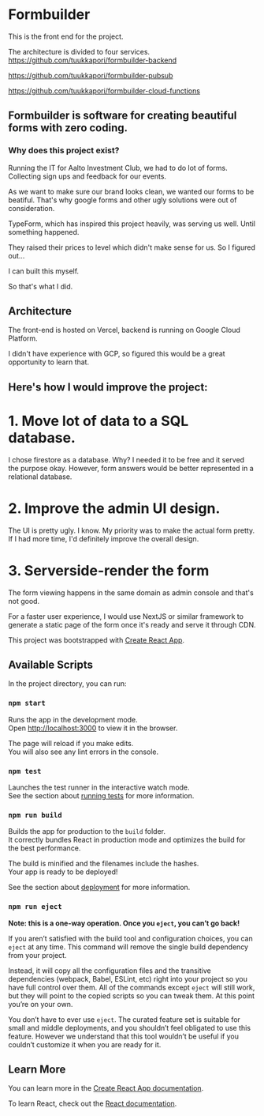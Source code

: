 # Formbuilder

This is the front end for the project.

The architecture is divided to four services.
https://github.com/tuukkapori/formbuilder-backend

https://github.com/tuukkapori/formbuilder-pubsub

https://github.com/tuukkapori/formbuilder-cloud-functions

## Formbuilder is software for creating beautiful forms with zero coding.

### Why does this project exist?

Running the IT for Aalto Investment Club, we had to do lot of forms. Collecting sign ups and feedback for our events.

As we want to make sure our brand looks clean, we wanted our forms to be beatiful. That's why google forms and other ugly solutions were out of consideration.

TypeForm, which has inspired this project heavily, was serving us well. Until something happened.

They raised their prices to level which didn't make sense for us. So I figured out...

I can built this myself.

So that's what I did. 

## Architecture

The front-end is hosted on Vercel, backend is running on Google Cloud Platform. 

I didn't have experience with GCP, so figured this would be a great opportunity to learn that.


## Here's how I would improve the project:

# 1. Move lot of data to a SQL database.
I chose firestore as a database. Why? I needed it to be free and it served the purpose okay. However, form answers would be better represented in a relational database.

# 2. Improve the admin UI design.
The UI is pretty ugly. I know. My priority was to make the actual form pretty. If I had more time, I'd definitely improve the overall design.

# 3. Serverside-render the form
The form viewing happens in the same domain as admin console and that's not good.

For a faster user experience, I would use NextJS or similar framework to generate a static page of the form once it's ready and serve it through CDN.



This project was bootstrapped with [Create React App](https://github.com/facebook/create-react-app).

## Available Scripts

In the project directory, you can run:

### `npm start`

Runs the app in the development mode.\
Open [http://localhost:3000](http://localhost:3000) to view it in the browser.

The page will reload if you make edits.\
You will also see any lint errors in the console.

### `npm test`

Launches the test runner in the interactive watch mode.\
See the section about [running tests](https://facebook.github.io/create-react-app/docs/running-tests) for more information.

### `npm run build`

Builds the app for production to the `build` folder.\
It correctly bundles React in production mode and optimizes the build for the best performance.

The build is minified and the filenames include the hashes.\
Your app is ready to be deployed!

See the section about [deployment](https://facebook.github.io/create-react-app/docs/deployment) for more information.

### `npm run eject`

**Note: this is a one-way operation. Once you `eject`, you can’t go back!**

If you aren’t satisfied with the build tool and configuration choices, you can `eject` at any time. This command will remove the single build dependency from your project.

Instead, it will copy all the configuration files and the transitive dependencies (webpack, Babel, ESLint, etc) right into your project so you have full control over them. All of the commands except `eject` will still work, but they will point to the copied scripts so you can tweak them. At this point you’re on your own.

You don’t have to ever use `eject`. The curated feature set is suitable for small and middle deployments, and you shouldn’t feel obligated to use this feature. However we understand that this tool wouldn’t be useful if you couldn’t customize it when you are ready for it.

## Learn More

You can learn more in the [Create React App documentation](https://facebook.github.io/create-react-app/docs/getting-started).

To learn React, check out the [React documentation](https://reactjs.org/).
